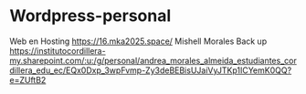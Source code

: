 # Wordpress-personal
Web en Hosting
https://16.mka2025.space/
Mishell Morales 
Back up https://institutocordillera-my.sharepoint.com/:u:/g/personal/andrea_morales_almeida_estudiantes_cordillera_edu_ec/EQx0Dxp_3wpFvmp-Zy3deBEBisUJaiVyJTKp1ICYemK0QQ?e=ZUftB2 
